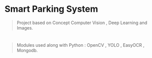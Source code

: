 # Smart Parking System
> Project based on Concept Computer Vision , Deep Learning and Images.
#
> Modules used along with Python : OpenCV , YOLO , EasyOCR , Mongodb.
